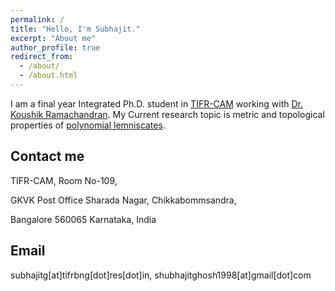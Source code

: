 ```yaml
---
permalink: /
title: "Hello, I'm Subhajit."
excerpt: "About me"
author_profile: true
redirect_from: 
  - /about/
  - /about.html
---
```


I am a final year Integrated Ph.D. student in [TIFR-CAM](https://www.math.tifrbng.res.in) working with [Dr. Koushik Ramachandran](https://sites.google.com/site/koushikramachandran/home). My Current research topic is metric and topological properties of [polynomial lemniscates](https://en.wikipedia.org/wiki/Polynomial_lemniscate#:~:text=In%20mathematics%2C%20a%20polynomial%20lemniscate,complex%20coefficients%20of%20degree%20n.).


Contact me
-----------
TIFR-CAM, Room No-109,

GKVK Post Office
Sharada Nagar, Chikkabommsandra,

Bangalore 560065
Karnataka, India

Email
-------
subhajitg[at]tifrbng[dot]res[dot]in, shubhajitghosh1998[at]gmail[dot]com
